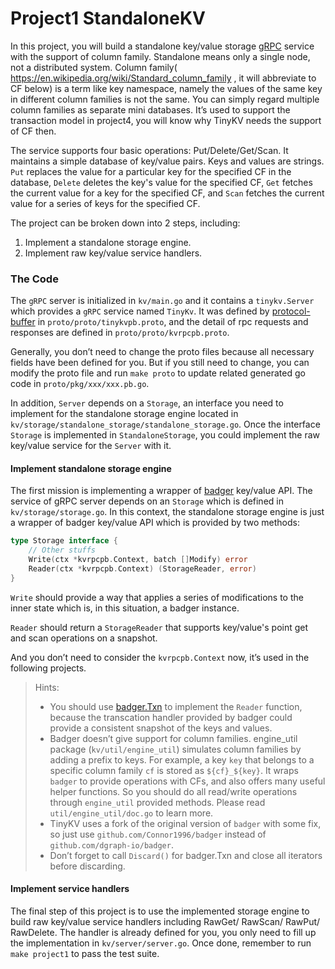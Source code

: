 # Project1 StandaloneKV

In this project, you will build a standalone key/value storage [gRPC](https://grpc.io/docs/guides/) service with the support of column family. Standalone means only a single node, not a distributed system. Column family( <https://en.wikipedia.org/wiki/Standard_column_family> , it will abbreviate to CF below) is a term like key namespace, namely the values of the same key in different column families is not the same. You can simply regard multiple column families as separate mini databases. It’s used to support the transaction model in project4, you will know why TinyKV needs the support of CF then.

The service supports four basic operations: Put/Delete/Get/Scan. It maintains a simple database of key/value pairs. Keys and values are strings. `Put` replaces the value for a particular key for the specified CF in the database, `Delete` deletes the key's value for the specified CF, `Get` fetches the current value for a key for the specified CF, and `Scan` fetches the current value for a series of keys for the specified CF.

The project can be broken down into 2 steps, including:

1. Implement a standalone storage engine.
2. Implement raw key/value service handlers.

### The Code

The `gRPC` server is initialized in `kv/main.go` and it contains a `tinykv.Server` which provides a `gRPC` service named `TinyKv`. It was defined by [protocol-buffer]( https://developers.google.com/protocol-buffers ) in `proto/proto/tinykvpb.proto`, and the detail of rpc requests and responses are defined in `proto/proto/kvrpcpb.proto`.

Generally, you don’t need to change the proto files because all necessary fields have been defined for you. But if you still need to change, you can modify the proto file and run `make proto` to update related generated go code in `proto/pkg/xxx/xxx.pb.go`.

In addition, `Server` depends on a `Storage`, an interface you need to implement for the standalone storage engine located in `kv/storage/standalone_storage/standalone_storage.go`. Once the interface `Storage` is implemented in `StandaloneStorage`, you could implement the raw key/value service for the `Server` with it.

#### Implement standalone storage engine

The first mission is implementing a wrapper of [badger](https://github.com/dgraph-io/badger) key/value API. The service of gRPC server depends on an `Storage` which is defined in `kv/storage/storage.go`. In this context, the standalone storage engine is just a wrapper of badger key/value API which is provided by two methods:

``` go
type Storage interface {
    // Other stuffs
    Write(ctx *kvrpcpb.Context, batch []Modify) error
    Reader(ctx *kvrpcpb.Context) (StorageReader, error)
}
```

`Write` should provide a way that applies a series of modifications to the inner state which is, in this situation, a badger instance.

`Reader` should return a `StorageReader` that supports key/value's point get and scan operations on a snapshot.

And you don’t need to consider the `kvrpcpb.Context` now, it’s used in the following projects.

> Hints:
>
> - You should use [badger.Txn]( https://godoc.org/github.com/dgraph-io/badger#Txn ) to implement the `Reader` function, because the transcation handler provided by badger could provide a consistent snapshot of the keys and values.
> - Badger doesn’t give support for column families. engine_util package (`kv/util/engine_util`) simulates column families by adding a prefix to keys. For example, a key `key` that belongs to a specific column family `cf` is stored as `${cf}_${key}`. It wraps `badger` to provide operations with CFs, and also offers many useful helper functions. So you should do all read/write operations through `engine_util` provided methods. Please read `util/engine_util/doc.go` to learn more.
> - TinyKV uses a fork of the original version of `badger` with some fix, so just use `github.com/Connor1996/badger` instead of `github.com/dgraph-io/badger`.
> - Don’t forget to call `Discard()` for badger.Txn and close all iterators before discarding.

#### Implement service handlers

The final step of this project is to use the implemented storage engine to build raw key/value service handlers including RawGet/ RawScan/ RawPut/ RawDelete. The handler is already defined for you, you only need to fill up the implementation in `kv/server/server.go`. Once done, remember to run `make project1` to pass the test suite.
